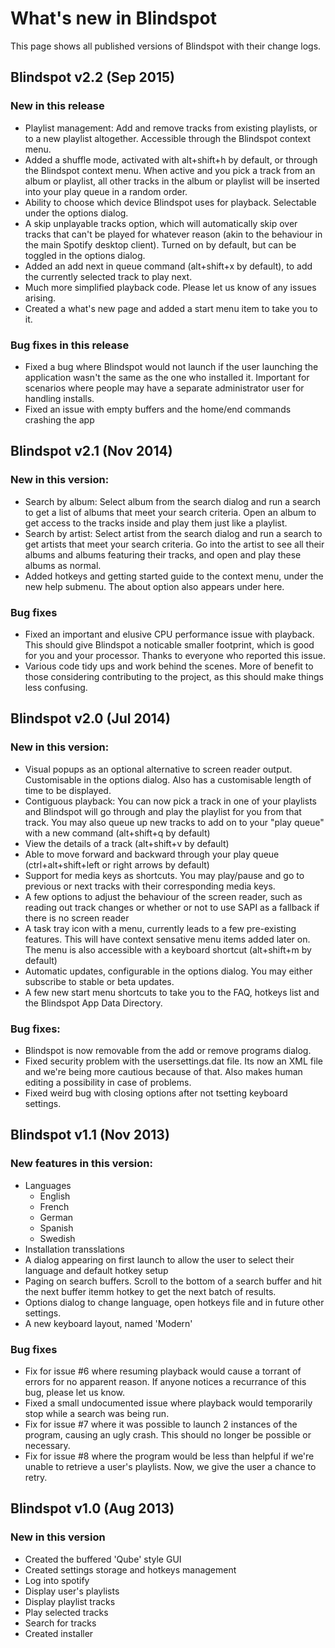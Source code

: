 # What's new in Blindspot

This page shows all published versions of Blindspot with their change logs.

## Blindspot v2.2 (Sep 2015)

### New in this release
* Playlist management: Add and remove tracks from existing playlists, or to a new playlist altogether. Accessible through the Blindspot context menu.
* Added a shuffle mode, activated with alt+shift+h by default, or through the Blindspot context menu. When active and you pick a track from an album or playlist, all other tracks in the album or playlist will be inserted into your play queue in a random order. 
* Ability to choose which device Blindspot uses for playback. Selectable under the options dialog.
* A skip unplayable tracks option, which will automatically skip over tracks that can't be played for whatever reason (akin to the behaviour in the main Spotify desktop client). Turned on by default, but can be toggled in the options dialog. 
* Added an add next in queue command (alt+shift+x by default), to add the currently selected track to play next.
* Much more simplified playback code. Please let us know of any issues arising.
* Created a what's new page and added a start menu item to take you to it.

### Bug fixes in this release
* Fixed a bug where Blindspot would not launch if the user launching the application wasn't the same as the one who installed it. Important for scenarios where people may have a separate administrator user for handling installs.
* Fixed an issue with empty buffers and the home/end commands crashing the app

## Blindspot v2.1 (Nov 2014)

### New in this version:
* Search by album: Select album from the search dialog and run a search to get a list of albums that meet your search criteria. Open an album to get access to the tracks inside and play them just like a playlist.
* Search by artist: Select artist from the search dialog and run a search to get artists that meet your search criteria. Go into the artist to see all their albums and albums featuring their tracks, and open and play these albums as normal.
* Added hotkeys and getting started guide to the context menu, under the new help submenu. The about option also appears under here.

### Bug fixes
* Fixed an important and elusive CPU performance issue with playback. This should give Blindspot a noticable smaller footprint, which is good for you and your processor. Thanks to everyone who reported this issue. 
* Various code tidy ups and work behind the scenes. More of benefit to those considering contributing to the project, as this should make things less confusing.

## Blindspot v2.0 (Jul 2014)

### New in this version:
* Visual popups as an optional alternative to screen reader output. Customisable in the options dialog. Also has a customisable length of time to be displayed.
* Contiguous playback: You can now pick a track in one of your playlists and Blindspot will go through and play the playlist for you from that track. You may also queue up new tracks to add on to your "play queue" with a new command (alt+shift+q by default)
* View the details of a track (alt+shift+v by default)
* Able to move forward and backward through your play queue (ctrl+alt+shift+left or right arrows by default)
* Support for media keys as shortcuts. You may play/pause and go to previous or next tracks with their corresponding media keys.
* A few options to adjust the behaviour of the screen reader, such as reading out track changes or whether or not to use SAPI as a fallback if there is no screen reader
* A task tray icon with a menu, currently leads to a few pre-existing features. This will have context sensative menu items added later on. The menu is also accessible with a keyboard shortcut (alt+shift+m by default)
* Automatic updates, configurable in the options dialog. You may either subscribe to stable or beta updates.
* A few new start menu shortcuts to take you to the FAQ, hotkeys list and the Blindspot App Data Directory.

### Bug fixes: 
* Blindspot is now removable from the add or remove programs dialog. 
* Fixed security problem with the usersettings.dat file. Its now an XML file and we're being more cautious because of that. Also makes human editing a possibility in case of problems. 
* Fixed weird bug with closing options after not tsetting keyboard settings.

## Blindspot v1.1 (Nov 2013)

### New features in this version:
* Languages 
	* English
	* French
	* German
	* Spanish
	* Swedish
* Installation transslations
* A dialog appearing on first launch to allow the user to select their language and default hotkey setup
* Paging on search buffers. Scroll to the bottom of a search buffer and hit the next buffer itemm hotkey to get the next batch of results. 
* Options dialog to change language, open hotkeys file and in future other settings.
* A new keyboard layout, named 'Modern'

### Bug fixes
* Fix for issue #6 where resuming playback would cause a torrant of errors for no apparent reason. If anyone notices a recurrance of this bug, please let us know.
* Fixed a small undocumented issue where playback would temporarily stop while a search was being run.
* Fix for issue #7 where it was possible to launch 2 instances of the program, causing an ugly crash. This should no longer be possible or necessary.
* Fix for issue #8 where the program would be less than helpful if we're unable to retrieve a user's playlists. Now, we give the user a chance to retry.

## Blindspot v1.0 (Aug 2013)

### New in this version
* Created the buffered 'Qube' style GUI
* Created settings storage and hotkeys management
* Log into spotify
* Display user's playlists
* Display playlist tracks
* Play selected tracks
* Search for tracks
* Created installer